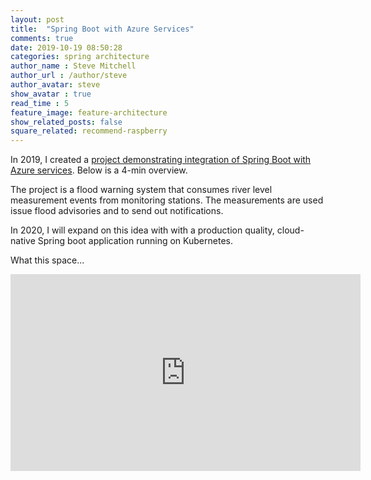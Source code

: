 ```yaml
---
layout: post
title:  "Spring Boot with Azure Services"
comments: true
date: 2019-10-19 08:50:28
categories: spring architecture
author_name : Steve Mitchell
author_url : /author/steve
author_avatar: steve
show_avatar : true
read_time : 5
feature_image: feature-architecture
show_related_posts: false
square_related: recommend-raspberry
---
```


In 2019, I created a <a href="https://github.com/smitchell/water-monitoring-azure-example"> project demonstrating integration of Spring Boot with Azure services</a>. Below is a 4-min overview.

The project is a flood warning system that consumes river level measurement events from monitoring stations. The measurements are used issue flood advisories and to send out notifications.

In 2020, I will expand on this idea with with a production quality, cloud-native Spring boot application running on Kubernetes.

What this space...

<iframe width="560" height="315" src="https://www.youtube.com/embed/lW3zlj3zWjM" frameborder="0" allow="accelerometer; autoplay; encrypted-media; gyroscope; picture-in-picture" allowfullscreen></iframe>



[jekyll]:      http://jekyllrb.com
[jekyll-gh]:   https://github.com/jekyll/jekyll
[jekyll-help]: https://github.com/jekyll/jekyll-help
